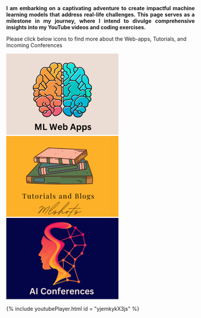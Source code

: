 <div style="text-align: justify;">
<strong> I am embarking on a captivating adventure to create impactful machine learning models that address real-life challenges. This page serves as a milestone in my journey, where I intend to divulge comprehensive insights into my YouTube videos and coding exercises.</strong>
</div>

Please click below icons to find more about the Web-apps, Tutorials, and Incoming Conferences

[<img alt="Image 1" width="300px" src="1.png" />](https://mlshots.live/Deep-Learning-Course/)
[<img alt="Image 2" width="300px" src="2.png" />](https://mlshots.live/Deep-Learning-Course/)
[<img alt="Image 3" width="300px" src="3.png" />](https://mlshots.live/Deep-Learning-Course/)




{% include youtubePlayer.html id = "yjemkykX3js" %}




